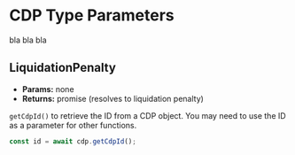 # CDP Type Parameters

bla bla bla

## **LiquidationPenalty**
* **Params:** none
* **Returns:** promise (resolves to liquidation penalty)

`getCdpId()` to retrieve the ID from a CDP object. You may need to use the ID as a parameter for other functions.

```javascript
const id = await cdp.getCdpId();
```